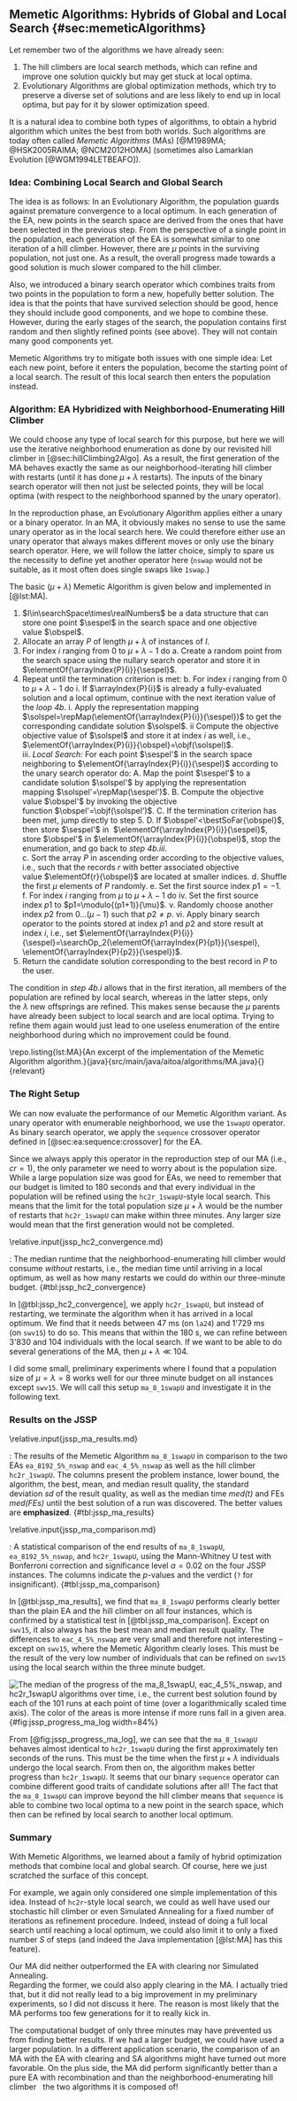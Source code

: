 ## Memetic Algorithms: Hybrids of Global and Local Search {#sec:memeticAlgorithms}

Let remember two of the algorithms we have already seen:

1. The hill climbers are local search methods, which can refine and improve one solution quickly but may get stuck at local optima.
2. Evolutionary Algorithms are global optimization methods, which try to preserve a diverse set of solutions and are less likely to end up in local optima, but pay for it by slower optimization speed.

It is a natural idea to combine both types of algorithms, to obtain a hybrid algorithm which unites the best from both worlds.
Such algorithms are today often called *Memetic Algorithms* (MAs)&nbsp;[@M1989MA; @HSK2005RAIMA; @NCM2012HOMA] (sometimes also Lamarkian Evolution&nbsp;[@WGM1994LETBEAFO]).

### Idea: Combining Local Search and Global Search

The idea is as follows:
In an Evolutionary Algorithm, the population guards against premature convergence to a local optimum.
In each generation of the EA, new points in the search space are derived from the ones that have been selected in the previous step.
From the perspective of a single point in the population, each generation of the EA is somewhat similar to one iteration of a hill climber.
However, there are $\mu$&nbsp;points in the surviving population, not just one.
As a result, the overall progress made towards a good solution is much slower compared to the hill climber.

Also, we introduced a binary search operator which combines traits from two points in the population to form a new, hopefully better solution.
The idea is that the points that have survived selection should be good, hence they should include good components, and we hope to combine these.
However, during the early stages of the search, the population contains first random and then slightly refined points (see above).
They will not contain many good components yet.

Memetic Algorithms try to mitigate both issues with one simple idea:
Let each new point, before it enters the population, become the starting point of a local search.
The result of this local search then enters the population instead.

### Algorithm: EA Hybridized with Neighborhood-Enumerating Hill Climber

We could choose any type of local search for this purpose, but here we will use the iterative neighborhood enumeration as done by our revisited hill climber in [@sec:hillClimbing2Algo].
As a result, the first generation of the MA behaves exactly the same as our neighborhood-iterating hill climber with restarts (until it has done $\mu+\lambda$ restarts).
The inputs of the binary search operator will then not just be selected points, they will be local optima (with respect to the neighborhood spanned by the unary operator). 

In the reproduction phase, an Evolutionary Algorithm applies either a unary or a binary operator.
In an MA, it obviously makes no sense to use the same unary operator as in the local search here.
We could therefore either use an unary operator that always makes different moves or only use the binary search operator.
Here, we will follow the latter choice, simply to spare us the necessity to define yet another operator here (`nswap` would not be suitable, as it most often does single swaps like `1swap`.)

The basic $(\mu+\lambda)$&nbsp;Memetic Algorithm is given below and implemented in [@lst:MA].

1. $I\in\searchSpace\times\realNumbers$ be a data structure that can store one point&nbsp;$\sespel$ in the search space and one objective value&nbsp;$\obspel$.
2. Allocate an array&nbsp;$P$ of length&nbsp;$\mu+\lambda$ of instances of&nbsp;$I$.
3. For index&nbsp;$i$ ranging from&nbsp;$0$ to&nbsp;$\mu+\lambda-1$ do
    a. Create a random point from the search space using the nullary search operator and store it in $\elementOf{\arrayIndex{P}{i}}{\sespel}$.  
4. Repeat until the termination criterion is met:
		b. For index&nbsp;$i$ ranging from&nbsp;$0$ to&nbsp;$\mu+\lambda-1$ do
		   i. If $\arrayIndex{P}{i}$ is already a fully-evaluated solution and a local optimum, continue with the next iteration value of the *loop&nbsp;4b*.
			 i.  Apply the representation mapping $\solspel=\repMap(\elementOf{\arrayIndex{P}{i}}{\sespel})$ to get the corresponding candidate solution&nbsp;$\solspel$.
       ii Compute the objective objective value of&nbsp;$\solspel$ and store it at index&nbsp;$i$ as well, i.e., $\elementOf{\arrayIndex{P}{i}}{\obspel}=\objf(\solspel)$.       
       iii. *Local Search:* For each point&nbsp;$\sespel'$ in the search space neighboring to $\elementOf{\arrayIndex{P}{i}}{\sespel}$ according to the unary search operator do:
            A. Map the point&nbsp;$\sespel'$ to a candidate solution&nbsp;$\solspel'$ by applying the representation mapping&nbsp;$\solspel'=\repMap(\sespel')$.
            B. Compute the objective value&nbsp;$\obspel'$ by invoking the objective function&nbsp;$\obspel'=\objf(\solspel')$.
            C. If the termination criterion has been met, jump directly to step&nbsp;5.
            D. If&nbsp;$\obspel'<\bestSoFar{\obspel}$, then store&nbsp;$\sespel'$&nbsp;in&nbsp;&nbsp;$\elementOf{\arrayIndex{P}{i}}{\sespel}$, store&nbsp;$\obspel'$&nbsp;in&nbsp;$\elementOf{\arrayIndex{P}{i}}{\obspel}$, stop the enumeration, and go back to *step&nbsp;4b.iii*.    
    c. Sort the array&nbsp;$P$ in ascending order according to the objective values, i.e., such that the records&nbsp;$r$ with better associated objective value&nbsp;$\elementOf{r}{\obspel}$ are located at smaller indices.
    d. Shuffle the first&nbsp;$\mu$ elements of&nbsp;$P$ randomly.
    e. Set the first source index&nbsp;$p1=-1$.
    f. For index&nbsp;$i$ ranging from&nbsp;$\mu$ to&nbsp;$\mu+\lambda-1$ do
        iv. Set the first source index&nbsp;$p1$ to&nbsp;$p1=\modulo{(p1+1)}{\mu}$.
        v. Randomly choose another index&nbsp;$p2$ from $0\dots(\mu-1)$ such that&nbsp;$p2\neq p$.
        vi. Apply binary search operator to the points stored at index&nbsp;$p1$ and&nbsp;$p2$ and store result at index&nbsp;$i$, i.e., set&nbsp;$\elementOf{\arrayIndex{P}{i}}{\sespel}=\searchOp_2(\elementOf{\arrayIndex{P}{p1}}{\sespel}, \elementOf{\arrayIndex{P}{p2}}{\sespel})$.
5. Return the candidate solution corresponding to the best record in&nbsp;$P$ to the user.

The condition in *step&nbsp;4b.i* allows that in the first iteration, all members of the population are refined by local search, whereas in the latter steps, only the&nbsp;$\lambda$ new offsprings are refined.
This makes sense because the&nbsp;$\mu$ parents have already been subject to local search and are local optima.
Trying to refine them again would just lead to one useless enumeration of the entire neighborhood during which no improvement could be found.

\repo.listing{lst:MA}{An excerpt of the implementation of the Memetic Algorithm algorithm.}{java}{src/main/java/aitoa/algorithms/MA.java}{}{relevant}

### The Right Setup

We can now evaluate the performance of our Memetic Algorithm variant.
As unary operator with enumerable neighborhood, we use the `1swapU` operator.
As binary search operator, we apply the `sequence` crossover operator defined in [@sec:ea:sequence:crossover] for the EA.

Since we always apply this operator in the reproduction step of our MA (i.e., $cr=1$), the only parameter we need to worry about is the population size.
While a large population size was good for EAs, we need to remember that our budget is limited to 180&nbsp;seconds and that every individual in the population will be refined using the `hc2r_1swapU`-style local search.
This means that the limit for the total population size $\mu+\lambda$ would be the number of restarts that `hc2r_1swapU` can make within three minutes.
Any larger size would mean that the first generation would not be completed.

\relative.input{jssp_hc2_convergence.md}

: The median runtime that the neighborhood-enumerating hill climber would consume *without* restarts, i.e., the median time until arriving in a local optimum, as well as how many restarts we could do within our three-minute budget. {#tbl:jssp_hc2_convergence}

In [@tbl:jssp_hc2_convergence], we apply `hc2r_1swapU`, but instead of restarting, we terminate the algorithm when it has arrived in a local optimum.
We find that it needs between 47&nbsp;ms (on&nbsp;`la24`) and 1'729&nbsp;ms (on&nbsp;`swv15`) to do so.
This means that within the 180&nbsp;s, we can refine between 3'830 and 104 individuals with the local search.
If we want to be able to do several generations of the MA, then $\mu+\lambda \ll 104$.

I did some small, preliminary experiments where I found that a population size of $\mu=\lambda=8$ works well for our three minute budget on all instances except&nbsp;`swv15`.
We will call this setup `ma_8_1swapU` and investigate it in the following text.

### Results on the JSSP

\relative.input{jssp_ma_results.md}

: The results of the Memetic Algorithm `ma_8_1swapU` in comparison to the two EAs `ea_8192_5%_nswap` and `eac_4_5%_nswap` as well as the hill climber `hc2r_1swapU`. The columns present the problem instance, lower bound, the algorithm, the best, mean, and median result quality, the standard deviation&nbsp;*sd* of the result quality, as well as the median time *med(t)* and FEs *med(FEs)* until the best solution of a run was discovered. The better values are **emphasized**. {#tbl:jssp_ma_results}

\relative.input{jssp_ma_comparison.md}

: A statistical comparison of the end results of `ma_8_1swapU`, `ea_8192_5%_nswap`, and `hc2r_1swapU`, using the Mann-Whitney U test with Bonferroni correction and significance level&nbsp;$\alpha=0.02$ on the four JSSP instances. The columns indicate the $p$-values and the verdict (`?` for insignificant). {#tbl:jssp_ma_comparison}

In [@tbl:jssp_ma_results], we find that `ma_8_1swapU` performs clearly better than the plain EA and the hill climber on all four instances, which is confirmed by a statistical test in [@tbl:jssp_ma_comparison].
Except on `swv15`, it also always has the best mean and median result quality.
The differences to `eac_4_5%_nswap` are very small and therefore not interesting &ndash; except on `swv15`, where the Memetic Algorithm clearly loses.
This must be the result of the very low number of individuals that can be refined on `swv15` using the local search within the three minute budget.

![The median of the progress of the&nbsp;`ma_8_1swapU`, `eac_4_5%_nswap`, and `hc2r_1swapU` algorithms over time, i.e., the current best solution found by each of the&nbsp;101 runs at each point of time (over a logarithmically scaled time axis). The color of the areas is more intense if more runs fall in a given area.](\relative.path{jssp_progress_ma_log.svgz}){#fig:jssp_progress_ma_log width=84%}

From [@fig:jssp_progress_ma_log], we can see that the `ma_8_1swapU` behaves almost identical to `hc2r_1swapU` during the first approximately ten seconds of the runs.
This must be the time when the first $\mu+\lambda$ individuals undergo the local search.
From then on, the algorithm makes better progress than `hc2r_1swapU`.
It seems that our binary `sequence` operator can combine different good traits of candidate solutions after all!
The fact that the `ma_8_1swapU` can improve beyond the hill climber means that `sequence` is able to combine two local optima to a new point in the search space, which then can be refined by local search to another local optimum.

### Summary

With Memetic Algorithms, we learned about a family of hybrid optimization methods that combine local and global search.
Of course, here we just scratched the surface of this concept.

For example, we again only considered one simple implementation of this idea.
Instead of `hc2r`-style local search, we could as well have used our stochastic hill climber or even Simulated Annealing for a fixed number of iterations as refinement procedure.
Indeed, instead of doing a full local search until reaching a local optimum, we could also limit it to only a fixed number&nbsp;$S$ of steps (and indeed the Java implementation [@lst:MA] has this feature).

Our MA did neither outperformed the EA with clearing nor Simulated Annealing.  
Regarding the former, we could also apply clearing in the MA.
I actually tried that, but it did not really lead to a big improvement in my preliminary experiments, so I did not discuss it here.
The reason is most likely that the MA performs too few generations for it to really kick in.

The computational budget of only three minutes may have prevented us from finding better results.
If we had a larger budget, we could have used a larger population.
In a different application scenario, the comparison of an MA with the EA with clearing and SA algorithms might have turned out more favorable.
On the plus side, the MA did perform significantly better than a pure EA with recombination and than the neighborhood-enumerating hill climber &nbsp; the two algorithms it is composed of!
